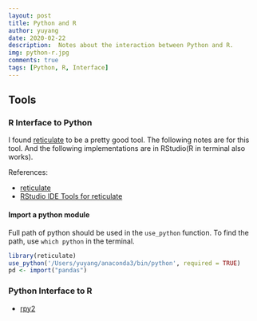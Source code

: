 ```yaml
---
layout: post
title: Python and R
author: yuyang
date: 2020-02-22
description:  Notes about the interaction between Python and R.
img: python-r.jpg
comments: true
tags: [Python, R, Interface]
---
```


## Tools

### R Interface to Python

I found [reticulate](https://blog.rstudio.com/tags/reticulate) to be a pretty good tool. The following notes are for this tool. And the following implementations are in RStudio(R in terminal also works).

References:
- [reticulate](https://blog.rstudio.com/tags/reticulate)
- [RStudio IDE Tools for reticulate](https://rstudio.github.io/reticulate/articles/rstudio_ide.html)


#### Import a python module
Full path of python should be used in the `use_python` function. To find the path, use `which python` in the terminal.
``` r
library(reticulate)
use_python('/Users/yuyang/anaconda3/bin/python', required = TRUE)
pd <- import("pandas")
```



### Python Interface to R

- [rpy2](https://rpy2.bitbucket.io/)



